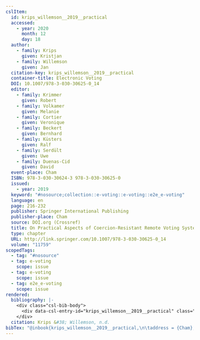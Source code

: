 ```yaml
---
cslItem:
  id: krips_willemson__2019__practical
  accessed:
    - year: 2020
      month: 12
      day: 18
  author:
    - family: Krips
      given: Kristjan
    - family: Willemson
      given: Jan
  citation-key: krips_willemson__2019__practical
  container-title: Electronic Voting
  DOI: 10.1007/978-3-030-30625-0_14
  editor:
    - family: Krimmer
      given: Robert
    - family: Volkamer
      given: Melanie
    - family: Cortier
      given: Veronique
    - family: Beckert
      given: Bernhard
    - family: Küsters
      given: Ralf
    - family: Serdült
      given: Uwe
    - family: Duenas-Cid
      given: David
  event-place: Cham
  ISBN: 978-3-030-30624-3 978-3-030-30625-0
  issued:
    - year: 2019
  keyword: "#nosource;collection::e-voting::e-voting::e2e_e-voting"
  language: en
  page: 216-232
  publisher: Springer International Publishing
  publisher-place: Cham
  source: DOI.org (Crossref)
  title: On Practical Aspects of Coercion-Resistant Remote Voting Systems
  type: chapter
  URL: http://link.springer.com/10.1007/978-3-030-30625-0_14
  volume: "11759"
scopedTags:
  - tag: "#nosource"
  - tag: e-voting
    scope: issue
  - tag: e-voting
    scope: issue
  - tag: e2e_e-voting
    scope: issue
rendered:
  bibliography: |-
    <div class="csl-bib-body">
      <div data-csl-entry-id="krips_willemson__2019__practical" class="csl-entry">Krips, K., &#38; Willemson, J. n.d.. On Practical Aspects of Coercion-Resistant Remote Voting Systems. In R. Krimmer, M. Volkamer, V. Cortier, B. Beckert, R. Küsters, U. Serdült, &#38; D. Duenas-Cid (Eds.), <i>Electronic Voting</i> (Vol. 11759, pp. 216–232). Springer International Publishing. https://doi.org/10.1007/978-3-030-30625-0_14</div>
    </div>
  citation: Krips &#38; Willemson, n.d.
bibTex: "@inbook{krips_willemson__2019__practical,\n\taddress = {Cham},\n\tauthor = {Krips, Kristjan and Willemson, Jan},\n\tbooktitle = {Electronic {Voting}},\n\teditor = {Krimmer, Robert and Volkamer, Melanie and Cortier, Veronique and Beckert, Bernhard and K{\\\" u}sters, Ralf and Serd{\\\" u}lt, Uwe and Duenas-Cid, David},\n\tpages = {216--232},\n\tpublisher = {Springer International Publishing},\n\ttitle = {On {Practical} {Aspects} of {Coercion}-{Resistant} {Remote} {Voting} {Systems}},\n\tvolume = {11759},\n}\n\n"
---
```

